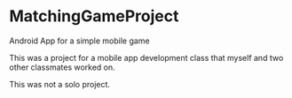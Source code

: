 # MatchingGameProject
Android App for a simple mobile game


This was a project for a mobile app development class that myself and two other classmates worked on.

This was not a solo project.
